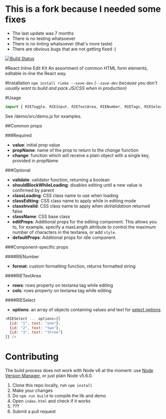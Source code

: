 # This is a fork because I needed some fixes
 - The last update was 7 months
 - There is no testing whatsoever
 - There is no linting whatsoever (that's more taste)
 - There are obvious bugs that are not getting fixed :) 

[![Build Status](https://travis-ci.org/chilimatic/riek.svg?branch=code-cleanup-and-bugfixes)](https://travis-ci.org/chilimatic/riek)

#React Inline Edit Kit
An assortment of common HTML form elements, editable in-line the React way.

#Installation
`npm install rieke --save-dev` *(`--save-dev` because you don't usually want to build and pack JS/CSS when in production)*

#Usage
```javascript
import { RIEToggle, RIEInput, RIETextArea, RIENumber, RIETags, RIESelect } from 'riek'
```
See /demo/src/demo.js for examples.

##Common props

###Required
* **value**: initial prop value
* **propName**: name of the prop to return to the _change_ function
* **change**: function which will receive a plain object with a single key, provided in _propName_

###Optional
* **validate**: validator function, returning a boolean
* **shouldBlockWhileLoading**: disables editing until a new value is confirmed by parent
* **classLoading**: CSS class name to use when loading
* **classEditing**: CSS class name to apply while in editing mode
* **classInvalid**: CSS class name to apply when _doValidatoon_ returned false
* **className**: CSS base class
* **editProps**: Additional props for the editing component. This allows you to, for example, specify a maxLength attribute to control the maximum number of characters in the textarea, or add `style`.
* **defaultProps**: Additional props for idle component.

###Component-specific props

####RIENumber
* **format**: custom formatting function, returns formatted string

####RIETextArea
* **rows**: rows property on textarea tag while editing
* **cols**: rows property on textarea tag while editing

####RIESelect
* **options**: an array of objects containing values and text for [select options](http://www.w3schools.com/tags/tag_option.asp)
```javascript
<RIESelect ... options={[
  {id: "1", text: "one"},
  {id: "2", text: "two"},
  {id: "3", text: "three"}
]} />
```

# Contributing

The build process does not work with Node v6 at the moment: use [Node Version Manager](https://github.com/creationix/nvm), or just plain Node v5.6.0.

1. Clone this repo locally, run `npm install`
2. Make your changes
3. Do `npm run build` to compile the lib and demo
4. Open `index.html` and check if it works
5. ???
6. Submit a pull request